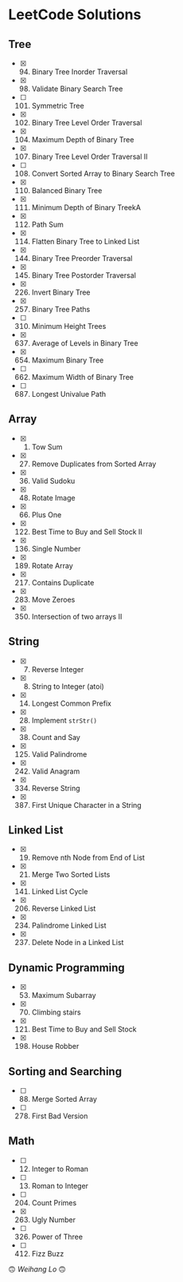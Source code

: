 # LeetCode Solutions

## Tree

- [x] 094. Binary Tree Inorder Traversal
- [x] 098. Validate Binary Search Tree
- [ ] 101. Symmetric Tree
- [x] 102. Binary Tree Level Order Traversal
- [x] 104. Maximum Depth of Binary Tree
- [x] 107. Binary Tree Level Order Traversal II
- [ ] 108. Convert Sorted Array to Binary Search Tree
- [x] 110. Balanced Binary Tree
- [x] 111. Minimum Depth of Binary TreekA
- [x] 112. Path Sum
- [x] 114. Flatten Binary Tree to Linked List
- [x] 144. Binary Tree Preorder Traversal
- [x] 145. Binary Tree Postorder Traversal
- [x] 226. Invert Binary Tree
- [x] 257. Binary Tree Paths
- [ ] 310. Minimum Height Trees
- [x] 637. Average of Levels in Binary Tree
- [x] 654. Maximum Binary Tree
- [ ] 662. Maximum Width of Binary Tree
- [ ] 687. Longest Univalue Path

## Array

- [x] 001. Tow Sum
- [x] 027. Remove Duplicates from Sorted Array
- [x] 036. Valid Sudoku
- [x] 048. Rotate Image
- [x] 066. Plus One
- [x] 122. Best Time to Buy and Sell Stock II
- [x] 136. Single Number
- [x] 189. Rotate Array
- [x] 217. Contains Duplicate
- [x] 283. Move Zeroes
- [x] 350. Intersection of two arrays II

## String

- [x] 007. Reverse Integer
- [x] 008. String to Integer (atoi)
- [x] 014. Longest Common Prefix
- [x] 028. Implement `strStr()`
- [x] 038. Count and Say 
- [x] 125. Valid Palindrome
- [x] 242. Valid Anagram
- [x] 334. Reverse String
- [x] 387. First Unique Character in a String

## Linked List

- [x] 019. Remove nth Node from End of List
- [x] 021. Merge Two Sorted Lists
- [x] 141. Linked List Cycle
- [x] 206. Reverse Linked List
- [x] 234. Palindrome Linked List
- [x] 237. Delete Node in a Linked List

## Dynamic Programming

- [x] 053. Maximum Subarray
- [x] 070. Climbing stairs
- [x] 121. Best Time to Buy and Sell Stock
- [x] 198. House Robber

## Sorting and Searching

- [ ] 088. Merge Sorted Array
- [ ] 278. First Bad Version

## Math

- [ ] 012. Integer to Roman
- [ ] 013. Roman to Integer
- [ ] 204. Count Primes
- [x] 263. Ugly Number
- [ ] 326. Power of Three
- [ ] 412. Fizz Buzz

🙃 _Weihang Lo_ 🙃
